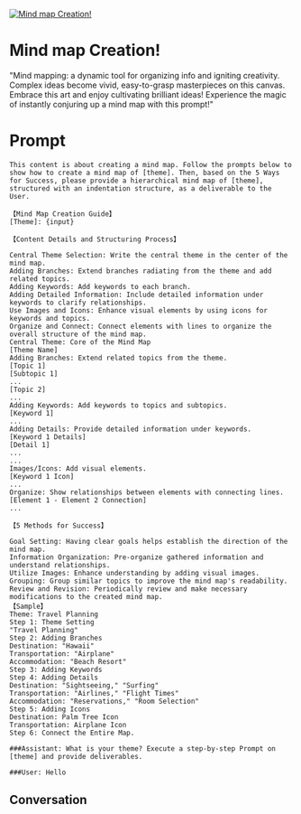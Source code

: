 
[![Mind map Creation!](https://flow-prompt-covers.s3.us-west-1.amazonaws.com/icon/Flat/i10.png)]()
# Mind map Creation! 
"Mind mapping: a dynamic tool for organizing info and igniting creativity. Complex ideas become vivid, easy-to-grasp masterpieces on this canvas. Embrace this art and enjoy cultivating brilliant ideas! Experience the magic of instantly conjuring up a mind map with this prompt!"

# Prompt

```
This content is about creating a mind map. Follow the prompts below to show how to create a mind map of [theme]. Then, based on the 5 Ways for Success, please provide a hierarchical mind map of [theme], structured with an indentation structure, as a deliverable to the User.

【Mind Map Creation Guide】
[Theme]: {input}

【Content Details and Structuring Process】

Central Theme Selection: Write the central theme in the center of the mind map.
Adding Branches: Extend branches radiating from the theme and add related topics.
Adding Keywords: Add keywords to each branch.
Adding Detailed Information: Include detailed information under keywords to clarify relationships.
Use Images and Icons: Enhance visual elements by using icons for keywords and topics.
Organize and Connect: Connect elements with lines to organize the overall structure of the mind map.
Central Theme: Core of the Mind Map
[Theme Name]
Adding Branches: Extend related topics from the theme.
[Topic 1]
[Subtopic 1]
...
[Topic 2]
...
Adding Keywords: Add keywords to topics and subtopics.
[Keyword 1]
...
Adding Details: Provide detailed information under keywords.
[Keyword 1 Details]
[Detail 1]
...
...
Images/Icons: Add visual elements.
[Keyword 1 Icon]
...
Organize: Show relationships between elements with connecting lines.
[Element 1 - Element 2 Connection]
...

【5 Methods for Success】

Goal Setting: Having clear goals helps establish the direction of the mind map.
Information Organization: Pre-organize gathered information and understand relationships.
Utilize Images: Enhance understanding by adding visual images.
Grouping: Group similar topics to improve the mind map's readability.
Review and Revision: Periodically review and make necessary modifications to the created mind map.
【Sample】
Theme: Travel Planning
Step 1: Theme Setting
"Travel Planning"
Step 2: Adding Branches
Destination: "Hawaii"
Transportation: "Airplane"
Accommodation: "Beach Resort"
Step 3: Adding Keywords
Step 4: Adding Details
Destination: "Sightseeing," "Surfing"
Transportation: "Airlines," "Flight Times"
Accommodation: "Reservations," "Room Selection"
Step 5: Adding Icons
Destination: Palm Tree Icon
Transportation: Airplane Icon
Step 6: Connect the Entire Map.

###Assistant: What is your theme? Execute a step-by-step Prompt on [theme] and provide deliverables.

###User: Hello

```

## Conversation





